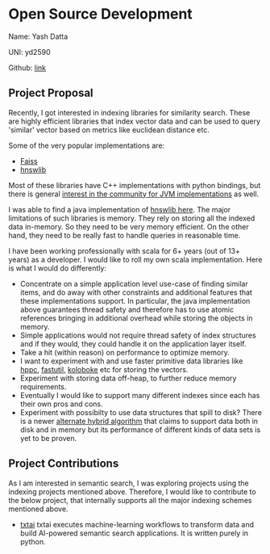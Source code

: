 # Open Source Development

Name: Yash Datta

UNI: yd2590

Github: [link](https://github.com/saucam)


## Project Proposal
Recently, I got interested in indexing libraries for similarity search. These are highly efficient libraries that index vector data and can be used to query 'similar' vector based on metrics like euclidean distance etc.

Some of the very popular implementations are:

- [Faiss](https://github.com/facebookresearch/faiss)
- [hnswlib](https://github.com/nmslib/hnswlib)

Most of these libraries have C++ implementations with python bindings, but there is general [interest in the community for JVM implementations](https://github.com/facebookresearch/faiss/issues/105) as well.

I was able to find a java implementation of [hnswlib here](https://github.com/jelmerk/hnswlib).
The major limitations of such libraries is memory. They rely on storing all the indexed data in-memory. So they need to be very memory efficient. On the other hand, they need to be really fast to handle queries in reasonable time.

I have been working professionally with scala for 6+ years (out of 13+ years) as a developer. 
I would like to roll my own scala implementation. Here is what I would do differently:

- Concentrate on a simple application level use-case of finding similar items, and do away with other constraints and additional features that these implementations support. In particular, the java implementation above guarantees thread safety and therefore has to use atomic references bringing in additional overhead while storing the objects in memory.
- Simple applications would not require thread safety of index structures and if they would, they could handle it on the application layer itself.
- Take a hit (within reason) on performance to optimize memory.
- I want to experiment with and use faster primitive data libraries like [hppc](https://labs.carrotsearch.com/hppc.html), [fastutil](https://fastutil.di.unimi.it/), [koloboke](https://github.com/leventov/Koloboke) etc for storing the vectors.
- Experiment with storing data off-heap, to further reduce memory requirements.
- Eventually I would like to support many different indexes since each has their own pros and cons.
- Experiment with possibilty to use data structures that spill to disk? There is a newer [alternate hybrid algorithm](https://openreview.net/forum?id=-1rrzmJCp4) that claims to support data both in disk and in memory but its performance of different kinds of data sets is yet to be proven.

## Project Contributions
As I am interested in semantic search, I was exploring projects using the indexing projects mentioned above. Therefore, I would like to contribute to the below project, that internally supports all the major indexing schemes mentioned above.
- [txtai](https://github.com/neuml/txtai)
txtai executes machine-learning workflows to transform data and build AI-powered semantic search applications. It is written purely in python.
